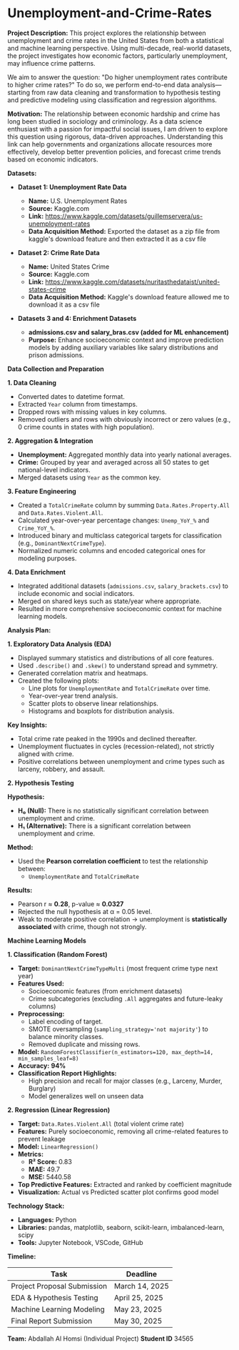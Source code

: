# Unemployment-and-Crime-Rates

**Project Description:**
This project explores the relationship between unemployment and crime rates in the United States from both a statistical and machine learning perspective. Using multi-decade, real-world datasets, the project investigates how economic factors, particularly unemployment, may influence crime patterns.

We aim to answer the question: "Do higher unemployment rates contribute to higher crime rates?" To do so, we perform end-to-end data analysis—starting from raw data cleaning and transformation to hypothesis testing and predictive modeling using classification and regression algorithms.

**Motivation:**
The relationship between economic hardship and crime has long been studied in sociology and criminology. As a data science enthusiast with a passion for impactful social issues, I am driven to explore this question using rigorous, data-driven approaches. Understanding this link can help governments and organizations allocate resources more effectively, develop better prevention policies, and forecast crime trends based on economic indicators.

**Datasets:**

* **Dataset 1: Unemployment Rate Data**
    * **Name:** U.S. Unemployment Rates
    * **Source:** Kaggle.com
    * **Link:** https://www.kaggle.com/datasets/guillemservera/us-unemployment-rates
    * **Data Acquisition Method:** Exported the dataset as a zip file from kaggle's download feature and then extracted it as a csv file

* **Dataset 2: Crime Rate Data**
    * **Name:** United States Crime
    * **Source:** Kaggle.com
    * **Link:** https://www.kaggle.com/datasets/nuritasthedataist/united-states-crime
    * **Data Acquisition Method:** Kaggle's download feature allowed me to download it as a csv file

* **Datasets 3 and 4: Enrichment Datasets** 
    * **admissions.csv and salary_bras.csv (added for ML enhancement)**
    * **Purpose:** Enhance socioeconomic context and improve prediction models by adding auxiliary variables like salary distributions and prison admissions.

**Data Collection and Preparation**

**1. Data Cleaning**
- Converted dates to datetime format.
- Extracted `Year` column from timestamps.
- Dropped rows with missing values in key columns.
- Removed outliers and rows with obviously incorrect or zero values (e.g., 0 crime counts in states with high population).

**2. Aggregation & Integration**
- **Unemployment:** Aggregated monthly data into yearly national averages.
- **Crime:** Grouped by year and averaged across all 50 states to get national-level indicators.
- Merged datasets using `Year` as the common key.

**3. Feature Engineering**
- Created a `TotalCrimeRate` column by summing `Data.Rates.Property.All` and `Data.Rates.Violent.All`.
- Calculated year-over-year percentage changes: `Unemp_YoY_%` and `Crime_YoY_%`.
- Introduced binary and multiclass categorical targets for classification (e.g., `DominantNextCrimeType`).
- Normalized numeric columns and encoded categorical ones for modeling purposes.

**4. Data Enrichment**
- Integrated additional datasets (`admissions.csv`, `salary_brackets.csv`) to include economic and social indicators.
- Merged on shared keys such as state/year where appropriate.
- Resulted in more comprehensive socioeconomic context for machine learning models.

**Analysis Plan:**

**1. Exploratory Data Analysis (EDA)**
- Displayed summary statistics and distributions of all core features.
- Used `.describe()` and `.skew()` to understand spread and symmetry.
- Generated correlation matrix and heatmaps.
- Created the following plots:
  - Line plots for `UnemploymentRate` and `TotalCrimeRate` over time.
  - Year-over-year trend analysis.
  - Scatter plots to observe linear relationships.
  - Histograms and boxplots for distribution analysis.

**Key Insights:**
- Total crime rate peaked in the 1990s and declined thereafter.
- Unemployment fluctuates in cycles (recession-related), not strictly aligned with crime.
- Positive correlations between unemployment and crime types such as larceny, robbery, and assault.

**2. Hypothesis Testing**

**Hypothesis:**
- **H₀ (Null):** There is no statistically significant correlation between unemployment and crime.
- **H₁ (Alternative):** There is a significant correlation between unemployment and crime.

**Method:**
- Used the **Pearson correlation coefficient** to test the relationship between:
  - `UnemploymentRate` and `TotalCrimeRate`

**Results:**
- Pearson r ≈ **0.28**, p-value ≈ **0.0327**
- Rejected the null hypothesis at α = 0.05 level.
- Weak to moderate positive correlation → unemployment is **statistically associated** with crime, though not strongly.

**Machine Learning Models**

**1. Classification (Random Forest)**
- **Target:** `DominantNextCrimeTypeMulti` (most frequent crime type next year)
- **Features Used:**
  - Socioeconomic features (from enrichment datasets)
  - Crime subcategories (excluding `.All` aggregates and future-leaky columns)
- **Preprocessing:**
  - Label encoding of target.
  - SMOTE oversampling (`sampling_strategy='not majority'`) to balance minority classes.
  - Removed duplicate and missing rows.
- **Model:** `RandomForestClassifier(n_estimators=120, max_depth=14, min_samples_leaf=8)`
- **Accuracy:** **94%**
- **Classification Report Highlights:**
  - High precision and recall for major classes (e.g., Larceny, Murder, Burglary)
  - Model generalizes well on unseen data

**2. Regression (Linear Regression)**
- **Target:** `Data.Rates.Violent.All` (total violent crime rate)
- **Features:** Purely socioeconomic, removing all crime-related features to prevent leakage
- **Model:** `LinearRegression()`
- **Metrics:**
  - **R² Score:** 0.83
  - **MAE:** 49.7
  - **MSE:** 5440.58
- **Top Predictive Features:** Extracted and ranked by coefficient magnitude
- **Visualization:** Actual vs Predicted scatter plot confirms good model

**Technology Stack:**
- **Languages:** Python  
- **Libraries:** pandas, matplotlib, seaborn, scikit-learn, imbalanced-learn, scipy  
- **Tools:** Jupyter Notebook, VSCode, GitHub

**Timeline:**

| Task                            | Deadline         |
|---------------------------------|------------------|
| Project Proposal Submission     | March 14, 2025   |
| EDA & Hypothesis Testing        | April 25, 2025   |
| Machine Learning Modeling       | May 23, 2025     |
| Final Report Submission         | May 30, 2025     |


**Team:** Abdallah Al Homsi (Individual Project)
**Student ID** 34565


